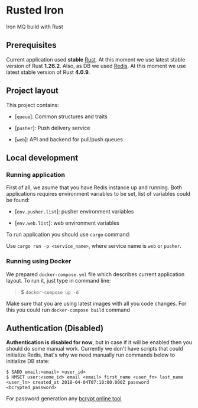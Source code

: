 # Rusted Iron

Iron MQ build with Rust

## Prerequisites

Current application used **stable** [Rust](https://www.rust-lang.org/en-US/). At this moment we use latest stable version of Rust **1.26.2**.
Also, as DB we used [Redis](https://redis.io). At this moment we use latest stable version of Rust **4.0.9**.

## Project layout

This project contains:

* [`queue`]: Common structures and traits

* [`pusher`]: Push delivery service

* [`web`]: API and backend for pull/push queues

## Local development

### Running application

First of all, we asume that you have Redis instance up and running.
Both applications requires environment variables to be set, list of variables could be found:

* [`env.pusher.list`]: pusher environment variables

* [`env.web.list`]: web environment variables

To run application you should use `cargo` command:

Use `cargo run -p <service_name>`, where service name is `web` or `pusher`.

### Running using Docker

We prepared `docker-compose.yml` file which describes current application layout. To run it, just type in command line:
>$ `docker-compose up -d`

Make sure that you are using latest images with all you code changes. For this you could run `docker-compose build` command

## Authentication (Disabled)

**Authentication is disabled for now**, but in case if it will be enabled then you should do some manual work.
Currently we don't have scripts that could initialize Redis, that's why we need manually run commands below to initialize DB state:

```
$ SADD email:<email> <user_id>
$ HMSET user:<some_id> email <email> first_name <user_fn> last_name <user_ln> created_at 2018-04-04T07:10:00.000Z password <bcrypted_password>
```

For password generation any [bcrypt online tool](https://www.dailycred.com/article/bcrypt-calculator)
